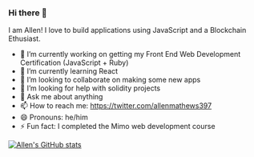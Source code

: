 ### Hi there 👋

I am Allen! I love to build applications using JavaScript and a Blockchain Ethusiast.


- 🔭 I’m currently working on getting my Front End Web Development Certification (JavaScript + Ruby)
- 🌱 I’m currently learning React
- 👯 I’m looking to collaborate on making some new apps 
- 🤔 I’m looking for help with solidity projects
- 💬 Ask me about anything
- 📫 How to reach me: https://twitter.com/allenmathews397
- 😄 Pronouns: he/him
- ⚡ Fun fact: I completed the Mimo web development course 

[![Allen's GitHub stats](https://github-readme-stats.vercel.app/api?username=allenmathews)](https://github.com/allenmathews/github-readme-stats)
